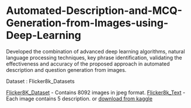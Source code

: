 # Automated-Description-and-MCQ-Generation-from-Images-using-Deep-Learning
Developed the combination of advanced deep learning  algorithms, natural language processing techniques, key phrase identification, validating the effectiveness and accuracy of the proposed  approach in automated description and question generation from  images.

Dataset : Flicker8k_Datasets

<a href="https://github.com/jbrownlee/Datasets/releases/download/Flickr8k/Flickr8k_Dataset.zip">Flicker8K_Dataset</a> - Contains 8092 images in jpeg format.
<a href="https://github.com/jbrownlee/Datasets/releases/download/Flickr8k/Flickr8k_text.zip">Flicker8k_Text</a> - Each image contains 5 description.
or 
<a href="https://www.kaggle.com/datasets/ming666/flicker8k-dataset">download from kaggle</a>

